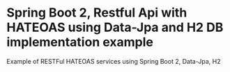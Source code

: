 # Spring Boot 2, Restful Api with HATEOAS using Data-Jpa and H2 DB implementation example

Example of RESTFul HATEOAS services using Spring Boot 2, Data-Jpa, H2
